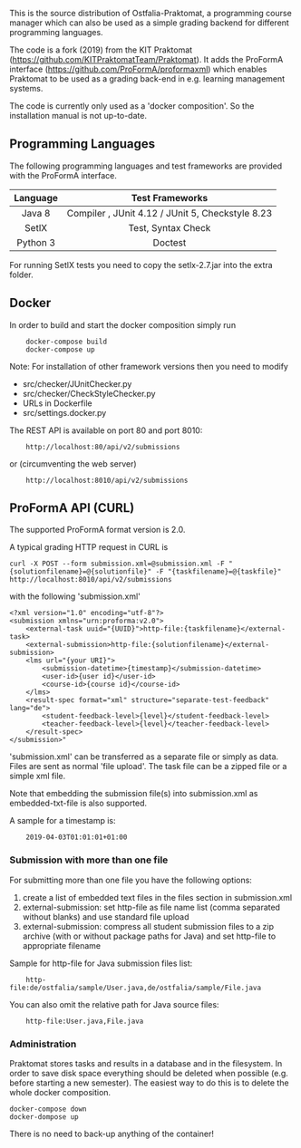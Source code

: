 This is the source distribution of Ostfalia-Praktomat, a programming course manager which can also be used as a simple
grading backend for different programming languages.

The code is a fork (2019) from the KIT Praktomat (https://github.com/KITPraktomatTeam/Praktomat).
It adds the ProFormA interface (https://github.com/ProFormA/proformaxml) which enables Praktomat
to be used as a grading back-end in e.g. learning management systems.

The code is currently only used as a 'docker composition'.
So the installation manual is not up-to-date.

## Programming Languages

The following programming languages and test frameworks are provided with the ProFormA interface.


| Language      | Test Frameworks |
| :---:        |    :----:   |         
| Java 8     | Compiler ,  JUnit 4.12 / JUnit 5, Checkstyle 8.23   |
| SetlX   | Test, Syntax Check        |
| Python 3   | Doctest        |

For running SetlX tests you need to copy the setlx-2.7.jar into the extra folder.

## Docker

In order to build and start the docker composition simply run 

        docker-compose build
        docker-compose up
      

Note: For installation of other framework versions then you need to modify 
- src/checker/JUnitChecker.py
- src/checker/CheckStyleChecker.py
- URLs in Dockerfile
- src/settings.docker.py

<!--
TODO: The Web-Interface seems to be buggy.  

Then Praktomat is available on port 80 in your web browser:  

        http://localhost

For login see the credentials in your docker-compose.yml file (SUPERUSER and PASSWORD).

-->

The REST API is available on port 80 and port 8010:  

        http://localhost:80/api/v2/submissions

or (circumventing the web server)

        http://localhost:8010/api/v2/submissions


## ProFormA API (CURL)

The supported ProFormA format version is 2.0.

A typical grading HTTP request in CURL is

    curl -X POST --form submission.xml=@submission.xml -F "{solutionfilename}=@{solutionfile}" -F "{taskfilename}=@{taskfile}" http://localhost:8010/api/v2/submissions

with the following 'submission.xml'


    <?xml version="1.0" encoding="utf-8"?>
    <submission xmlns="urn:proforma:v2.0">
        <external-task uuid="{UUID}">http-file:{taskfilename}</external-task>
        <external-submission>http-file:{solutionfilename}</external-submission>
        <lms url="{your URI}">
            <submission-datetime>{timestamp}</submission-datetime>
            <user-id>{user id}</user-id>
            <course-id>{course id}</course-id>
        </lms>
        <result-spec format="xml" structure="separate-test-feedback" lang="de">
            <student-feedback-level>{level}</student-feedback-level>
            <teacher-feedback-level>{level}</teacher-feedback-level>
        </result-spec>
    </submission>"

'submission.xml' can be transferred as a separate file or simply as data.
Files are sent as normal 'file upload'. The task file can be a zipped file or a simple xml file. 

Note that embedding the submission file(s) into submission.xml as embedded-txt-file is also supported.

A sample for a timestamp is:

        2019-04-03T01:01:01+01:00


### Submission with more than one file

For submitting more than one file you have the following options:

1. create a list of embedded text files in the files section in submission.xml
2. external-submission: set http-file as file name list (comma separated without blanks) and use standard file upload
3. external-submission: compress all student submission files to a zip archive (with or without package paths for Java) and set http-file to appropriate filename

Sample for http-file for Java submission files list:

        http-file:de/ostfalia/sample/User.java,de/ostfalia/sample/File.java

You can also omit the relative path for Java source files:

        http-file:User.java,File.java

### Administration

Praktomat stores tasks and results in a database and in the filesystem. In order to
save disk space everything should be deleted when possible (e.g. before starting a new semester).
The easiest way to do this is to delete the whole docker composition.

    docker-compose down
    docker-dompose up 
  
There is no need to back-up anything of the container!